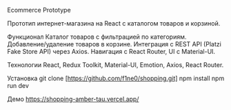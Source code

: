 Ecommerce Prototype

Прототип интернет-магазина на React с каталогом товаров и корзиной.

Функционал
Каталог товаров с фильтрацией по категориям.
Добавление/удаление товаров в корзине.
Интеграция с REST API (Platzi Fake Store API) через Axios.
Навигация с React Router, UI с Material-UI.

Технологии
React, Redux Toolkit, Material-UI, Emotion, Axios, React Router.

Установка
git clone [https://github.com/f1ne0/shopping.git]
npm install
npm run dev

Демо
https://shopping-amber-tau.vercel.app/
